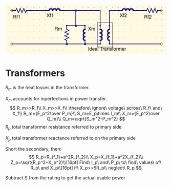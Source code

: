 ![](Untitled.assets/realTransformerEquivalentCircuit.png)

# Transformers

$R_m$ is the heat losses in the transformer.

$X_m$ accounts for inperfections in power transfer.
$$
R_m>>R_f\\
X_m>>X_f\\
\therefore\ ignore\ voltage\ across\ R_f\ and\ X_f\\
R_m={E_p^2\over P_m}\\
S_m=E_p\times I_m\\
X_m={E_p^2\over Q_m}\\
Q_m=\sqrt{S_m^2-P_m^2}
$$
$R_p$ total transformer resistance referred to primary side

$X_p$ total transformer reactance referred to on the primary side

Short the secondary, then:
$$
R_p=R_{f_1}+a^2R_{f_2}\\
X_p=X_{f_1}+a^2X_{f_2}\\
Z_p=\sqrt{R_p^2+X_p^2}\\[16pt]
Find\ I_p\ and\ P_p\ to\ find\ values\ of\ R_p\ and X_p\\[16pt]
if\ X_p>>5R_p\\ neglect\ R_p
$$



Subtract S from the rating to get the actual usable power